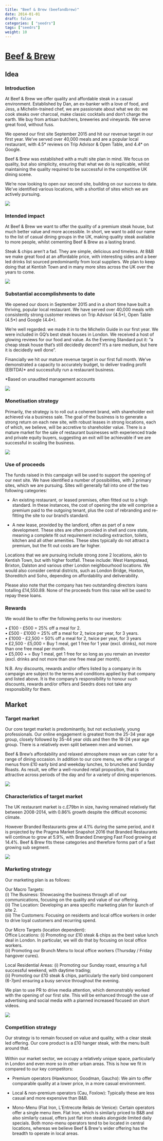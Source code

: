 ```yaml
---
title: "Beef & Brew (beefandbrew)"
date: 2014-01-01
draft: false
categories: [ "seedrs"]
tags: ["seedrs"]
weight: 10
---
```


# [Beef & Brew](https://www.seedrs.com/beefandbrew)

## Idea

### Introduction

At Beef &amp; Brew we offer quality and affordable steak in a casual environment. Established by Dan, an ex-banker with a love of food, and Jess, a Michelin-trained chef, we are passionate about what we do: we cook steaks over charcoal, make classic cocktails and don’t charge the earth. We buy from artisan butchers, breweries and vineyards. We serve great food, without fuss.

We opened our first site September 2015 and hit our revenue target in our first year. We’ve served over 40,000 meals and are a popular local restaurant, with 4.5* reviews on Trip Advisor &amp; Open Table, and 4.4* on Google.

Beef &amp; Brew was established with a multi site plan in mind. We focus on quality, but also simplicity, ensuring that what we do is replicable, whilst maintaining the quality required to be successful in the competitive UK dining scene.

We’re now looking to open our second site, building on our success to date. We’ve identified various locations, with a shortlist of sites which we are actively pursuing.

![](/img/seedrs/uploads/startup/section_image/image/12824/lmwdinbbp1wthnu02tef4ys95moicg6/WS_Beef_Brewhouse_293__1_.jpg?rect=0%2C0%2C1280%2C777&w=600&fit=clip&s=ab2031df91c110ffa8bba19fb4e01f22)

### Intended impact

At Beef &amp; Brew we want to offer the quality of a premium steak house, but much better value and more accessible. In short, we want to add our name to the list of casual dining groups in the UK, making quality steak available to more people, whilst cementing Beef &amp; Brew as a lasting brand.

Steak &amp; chips aren’t a fad. They are simple, delicious and timeless. At B&amp;B we make great food at an affordable price, with interesting sides and a beer led drinks list sourced predominantly from local suppliers. We plan to keep doing that at Kentish Town and in many more sites across the UK over the years to come.

![](/img/seedrs/uploads/startup/section_image/image/12825/atu2a8zrx2x43qcefdosnop2xbhob3b/beef_and_brew__3_.jpg?rect=0%2C-7%2C1448%2C831&w=600&fit=clip&s=6c8de14509a7c987a279ca5d5e1d1805)

### Substantial accomplishments to date

We opened our doors in September 2015 and in a short time have built a thriving, popular local restaurant. We have served over 40,000 meals with consistently strong customer reviews on Trip Advisor (4.5*), Open Table (4.5*) and Google (4.4*).

We’re well regarded: we made it in to the Michelin Guide in our first year. We were included in GQ’s best steak houses in London. We received a host of glowing reviews for our food and value. As the Evening Standard put it: “a cheap steak house that’s still decidedly decent? It’s a rare medium, but here it is decidedly well done”.

Financially we hit our mature revenue target in our first full month. We’ve demonstrated a capacity to accurately budget, to deliver trading profit (EBITDA)* and successfully run a restaurant business.

*Based on unaudited management accounts

![](/img/seedrs/uploads/startup/section_image/image/12826/gzangej5wu6z4blu07xig6q4kfchggy/02_BeefAndBrew_GeorginaCope_2016.jpg?rect=0%2C0%2C4443%2C2732&w=600&fit=clip&s=aa62df64d8d71299d9d03b87e68d2d14)

### Monetisation strategy

Primarily, the strategy is to roll out a coherent brand, with shareholder exit achieved via a business sale. The goal of the business is to generate a strong return on each new site, with robust leases in strong locations, each of which, we believe, will be accretive to shareholder value. There is a mature market for the sale of restaurant businesses with experienced trade and private equity buyers, suggesting an exit will be achievable if we are successful in scaling the business.

![](/img/seedrs/uploads/startup/section_image/image/12827/lfag70f9ds46e6ith06v0b4gceu9kdd/Screen_Shot_2017-09-18_at_16.15.50.png?rect=0%2C0%2C1432%2C953&w=600&fit=clip&s=5339d8c704c079e8b4a14f367a63d3e9)

### Use of proceeds

The funds raised in this campaign will be used to support the opening of our next site. We have identified a number of possibilities, with 2 primary sites, which we are pursuing. Sites will generally fall into one of the two following categories:

- An existing restaurant, or leased premises, often fitted out to a high standard. In these instances, the cost of opening the site will comprise a premium paid to the outgoing tenant, plus the cost of rebranding and re-fitting the site to our brand’s standard.

- A new lease, provided by the landlord, often as part of a new development. These sites are often provided in shell and core state, meaning a complete fit out requirement including extraction, toilets, kitchen and all other amenities. These sites typically do not attract a premium, but the fit out costs are far higher.

Locations that we are pursuing include strong zone 2 locations, akin to Kentish Town, but with higher footfall. These include: West Hampstead, Brixton, Dalston and various other London neighbourhood locations. We would also consider central districts, such as London Bridge, Hoxton, Shoreditch and Soho, depending on affordability and deliverability.

Please also note that the company has two outstanding directors loans totalling £14,550.89. None of the proceeds from this raise will be used to repay these loans.

### Rewards

We would like to offer the following perks to our investors:

• £100 - £500 = 25% off a meal for 2. <br>• £500 - £1000 = 25% off a meal for 2, twice per year, for 3 years. <br>• £1000 - £2,500 = 50% off a meal for 2, twice per year, for 3 years <br>• £2,500 - £5,000 = Buy 1 meal, get 1 free for 1 year (excl. drinks), not more than one free meal per month. <br>• £5,000 + = Buy 1 meal, get 1 free for so long as you remain an investor (excl. drinks and not more than one free meal per month).

N.B. Any discounts, rewards and/or offers listed by a company in its campaign are subject to the terms and conditions applied by that company and listed above. It is the company’s responsibility to honour such discounts, rewards and/or offers and Seedrs does not take any responsibility for them.

## Market

### Target market

Our core target market is predominantly, but not exclusively, young professionals. Our online engagement is greatest from the 25-34 year age group, closely followed by 35-44 year olds and then the 18-24 year age group. There is a relatively even split between men and women.

Beef &amp; Brew’s affordability and relaxed atmosphere mean we can cater for a range of dining occasion. In addition to our core menu, we offer a range of menus from £10 early bird and weekday lunches, to brunches and Sunday Roasts. As result, we offer a well-rounded retail proposition, that is attractive across periods of the day and for a variety of dining experiences.

![](https://seedrs.imgix.net/uploads/startup/section_image/image/12828/l341ibi8ywp8g8jisnddj6qwpelii7/Screen_Shot_2017-09-18_at_16.16.45.png?rect=0%2C0%2C1452%2C964&w=600&fit=clip&s=be1857ad41c154128492c3a27bfc4d91)

### Characteristics of target market

The UK restaurant market is c.£79bn in size, having remained relatively flat between 2008-2014, with 0.86% growth despite the difficult economic climate.

However Branded Restaurants grew at 4.1% during the same period, and it is projected by the Pragma Market Snapshot 2016 that Branded Restaurants will continue to grow at 5.9%, with Branded Emerging Fast Food growing at 14.4%. Beef &amp; Brew fits these categories and therefore forms part of a fast growing sub segment.

![](https://seedrs.imgix.net/uploads/startup/section_image/image/12829/a7tbv6qc55mdrvcxf94mf6j0arf7bk3/WS_Beef_Brewhouse_260__2_.jpg?rect=0%2C0%2C1280%2C1280&w=600&fit=clip&s=51f049c9125591416a96bd29f7b8c77f)

### Marketing strategy

Our marketing plan is as follows:

Our Macro Targets: <br>(i) The Business: Showcasing the business through all of our communications, focusing on the quality and value of our offering. <br>(ii) The Location: Developing an area specific marketing plan for launch of site 2. <br>(iii) The Customers: Focusing on residents and local office workers in order to drive loyal customers and recurring spend.

Our Micro Targets (location dependent): <br>Office Locations: (i) Promoting our £10 steak &amp; chips as the best value lunch deal in London. In particular, we will do that by focusing on local office workers. <br>(ii) Promoting our Brunch Menu to local office workers (Thursday / Friday hangover cures).

Local Residential Areas: (i) Promoting our Sunday roast, ensuring a full successful weekend, with daytime trading; <br>(ii) Promoting our £10 steak &amp; chips, particularly the early bird component (6-7pm) ensuring a busy service throughout the evening.

We plan to use PR to drive media attention, which demonstrably worked with the opening of our first site. This will be enhanced through the use of advertising and social media with a planned increased focused on short videos.

![](https://seedrs.imgix.net/uploads/startup/section_image/image/12830/1gddbxl0btk5xefzh63hhb25qhrdssn/Screen_Shot_2017-09-18_at_16.18.26.png?rect=0%2C0%2C1433%2C951&w=600&fit=clip&s=1159e2118a77e10804a7035a907f6e50)

### Competition strategy

Our strategy is to remain focused on value and quality, with a clear steak led offering. Our core product is a £10 hanger steak, with the menu built around that. <br> <br>Within our market sector, we occupy a relatively unique space, particularly in London and even more so in other urban areas. This is how we fit in compared to our key competitors:

- Premium operators (Hawksmoor, Goodman, Gaucho): We aim to offer comparable quality at a lower price, in a more casual environment.

- Local &amp; non-premium operators (Cau, Foxlow): Typically these are less casual and more expensive than B&amp;B.

- Mono-Menu (Flat Iron, L’Entrecote Relais de Venice): Certain operators offer a single menu item. Flat Iron, which is similarly priced to B&amp;B and also similarly casual, offers just flat iron steaks alongside limited daily specials. Both mono-menu operators tend to be located in central locations, whereas we believe Beef &amp; Brew's wider offering has the breadth to operate in local areas.


